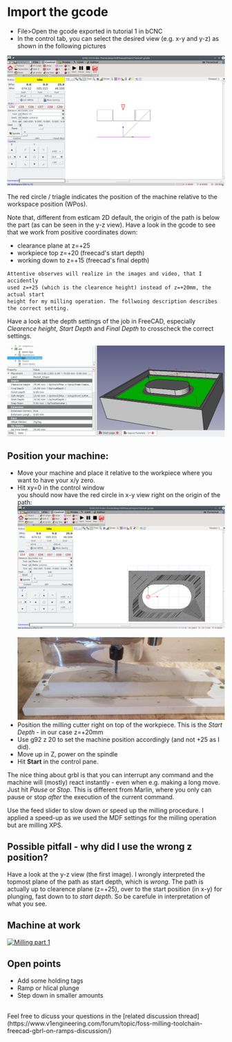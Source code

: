 # Import the gcode 

- File>Open the gcode exported in tutorial 1 in bCNC
- In the control tab, you can select the desired view (e.g. x-y and y-z) as shown in the following pictures

![](./assets/images/xmill2.png " ")

The red circle / triagle indicates the position of the machine relative to the workspace position (WPos).

Note that, different from estlcam 2D default, the origin of the path is below the part (as can be seen in the y-z view). Have a look in the gcode to see that we work from positive coordinates down:
- clearance plane at z=+25
- workpiece top z=+20 (freecad's start depth)
- working down to z=+15 (freecad's final depth)
```
Attentive observes will realize in the images and video, that I accidently
used z=+25 (which is the clearence height) instead of z=+20mm, the actual start
height for my milling operation. The follwoing description describes the correct setting.
```
Have a look at the depth settings of the job in FreeCAD, especially *Clearence height*, *Start Depth* and *Final Depth* to crosscheck the correct settings. 

![](./assets/images/xmill4.png " ")

## Position your machine:
- Move your machine and place it relative to the workpiece where you want to have your x/y zero.
- Hit xy=0 in the control window<br> you should now have the red circle in x-y view right on the origin of the path:
![](./assets/images/xmill1.png " ")
<br><br>![](./assets/images/xmill3.png " ")
- Position the milling cutter right on top of the workpiece. This is the *Start Depth* - in our case z=+20mm 
- Use g92 z 20 to set the machine position accordingly (and not +25 as I did).
- Move up in Z, power on the spindle
- Hit **Start** in the control pane.

The nice thing about grbl is that you can interrupt any command and the machine will (mostly) react instantly - even when e.g. making a long move. Just hit *Pause* or *Stop*. This is different from Marlin, where you only can pause or stop *after* the execution of the current command.

Use the feed slider to slow down or speed up the milling procedure. I applied a speed-up as we used the MDF settings for the milling operation but are milling XPS.

## Possible pitfall - why did I use the wrong z position?
Have a look at the y-z view (the first image). I wrongly interpreted the topmost plane of the path as start depth, which is *wrong*. The path is actually up to clearence plane (z=+25), over to the start position (in x-y) for plunging, fast down to to *start depth*.
So be carefule in interpretation of what you see.


## Machine at work
[![Milling part 1](http://img.youtube.com/vi/C4NCIReDiNI/0.jpg)](https://www.youtube.com/watch?v=C4NCIReDiNI "Milling part 1")

## Open points
- Add some holding tags
- Ramp or hlical plunge
- Step down in smaller amounts

<br>
Feel free to dicuss your questions in the [related discussion thread](https://www.v1engineering.com/forum/topic/foss-milling-toolchain-freecad-gbrl-on-ramps-discussion/)

